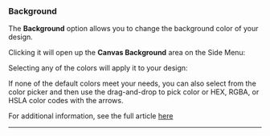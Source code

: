 ### Background

The **Background** option allows you to change the background color of your design.



Clicking it will open up the **Canvas Background** area on the Side Menu:



Selecting any of the colors will apply it to your design:



If none of the default colors meet your needs, you can also select from the color picker and then use the drag-and-drop to pick color or HEX, RGBA, or HSLA color codes with the arrows.

For additional information, see the full article [here](https://support.optisigns.com/hc/en-us/articles/42087942047379)

---

